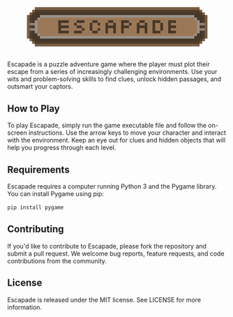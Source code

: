 <div align="center">
  <img src="https://github.com/GH-Syn/Escapade/blob/main/res/menu/escapade_transparent_logo-export_scaled.png?raw=true"></img>
</div>


<!-- [![CircleCI](https://dl.circleci.com/status-badge/img/gh/GH-Syn/Escapade/tree/main.svg?style=svg&circle-token=049342a35cf1eae2d006fcebcb4597f903810b06)](https://dl.circleci.com/status-badge/redirect/gh/GH-Syn/Escapade/tree/main) -->

<div align="left>

<img src="https://raw.githubusercontent.com/GH-Syn/Escapade/main/res/menu/readme_about.png"></img>
<h2></h2>
Escapade is a puzzle adventure game where the player must plot their escape from a series of increasingly challenging environments. Use your wits and problem-solving skills to find clues, unlock hidden passages, and outsmart your captors.
</div>


## How to Play

To play Escapade, simply run the game executable file and follow the on-screen instructions. Use the arrow keys to move your character and interact with the environment. Keep an eye out for clues and hidden objects that will help you progress through each level.

## Requirements

Escapade requires a computer running Python 3 and the Pygame library. You can install Pygame using pip:

```bash
pip install pygame
```

## Contributing

If you'd like to contribute to Escapade, please fork the repository and submit a pull request. We welcome bug reports, feature requests, and code contributions from the community.

## License

Escapade is released under the MIT license. See LICENSE for more information.

